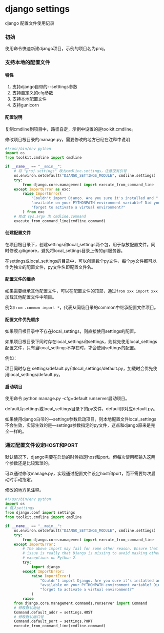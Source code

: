 # django settings

django 配置文件使用记录

### 初始

使用命令快速新建django项目，示例的项目名为proj。

### 支持本地的配置文件

#### 特性

1. 支持django自带的--setttings参数
2. 支持自定义的cfg参数
3. 支持本地配置文件
4. 支持gunicorn

#### 配置说明

复制cmdline到项目中，路径自定，示例中设置的是toolkit.cmdline。

修改项目根目录的manage.py，需要修改的地方已经在注释中说明

```python
#!/usr/bin/env python
import os
from toolkit.cmdline import cmdline

if __name__ == "__main__":
    # 将 "proj.settings" 改为cmdline.settings，注意没有引号
    os.environ.setdefault("DJANGO_SETTINGS_MODULE", cmdline.settings)
    try:
        from django.core.management import execute_from_command_line
    except ImportError as exc:
        raise ImportError(
            "Couldn't import Django. Are you sure it's installed and "
            "available on your PYTHONPATH environment variable? Did you "
            "forget to activate a virtual environment?"
        ) from exc
    # 修改 sys.argv 为 cmdline.command
    execute_from_command_line(cmdline.command)
```

#### 创建配置文件

在项目根目录下，创建settings和local_settings两个包，用于存放配置文件。同时修改.gitignore，避免将local_settings目录上传的git服务器。

在settings或local_settings的目录中，可以创建数个py文件，每个py文件都可以作为独立的配置文件，py文件名即配置文件名。

#### 配置文件的继承

如果需要继承其他配置文件，可以在配置文件的顶部，通过`from xxx import xxx`加载其他配置文件中项目。

例如`from .common import *`，代表从同级目录的common中继承配置文件项目。

#### 配置文件优先顺序

如果项目根目录中不存在local_settings，则直接使用settings的配置。

如果项目根目录下同时存在local_settings和settings，则优先使用local_settings配置文件，只有当local_settings不存在时，才会使用settings的配置。

例如：

项目同时存在 settings/default.py和local_settings/default.py，加载时会优先使用local_settings/default.py。

#### 启动项目

使用命令 python manage.py -cfg=default runserver启动项目。

default为settings或local_settings目录下的py文件，default即对应default.py。

如果使用django自带的—settings参数启动项目，则本地配置文件local_settings不会生效，实际生效的是—settings参数指定的py文件，这点和django原来是完全一样的。

### 通过配置文件设定HOST和PORT

默认情况下，django需要在启动的时候指定host和port。但每次使用都输入这两个参数还是比较繁琐的。

可以通过修改manage.py，实现通过配置文件设定host和port，而不需要每次启动时手动指定。

修改的地方见注释。

```python
#!/usr/bin/env python
import os
# 载入settings
from django.conf import settings
from toolkit.cmdline import cmdline

if __name__ == "__main__":
    os.environ.setdefault("DJANGO_SETTINGS_MODULE", cmdline.settings)
    try:
        from django.core.management import execute_from_command_line
    except ImportError:
        # The above import may fail for some other reason. Ensure that the
        # issue is really that Django is missing to avoid masking other
        # exceptions on Python 2.
        try:
            import django
        except ImportError:
            raise ImportError(
                "Couldn't import Django. Are you sure it's installed and "
                "available on your PYTHONPATH environment variable? Did you "
                "forget to activate a virtual environment?"
            )
        raise
    from django.core.management.commands.runserver import Command
    # 修改默认地址
    Command.default_addr = settings.HOST
    # 修改默认端口号
    Command.default_port = settings.PORT
    execute_from_command_line(cmdline.command)
```

